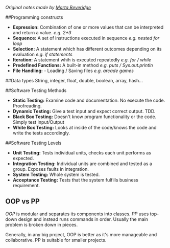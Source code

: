 *Original notes made by [Marta Beveridge](https://github.com/martabeveridge)*

##Programming constructs
* **Expression:** Combination of one or more values that can be interpreted and return a value. *e.g. 2+3*
* **Sequence:** A set of instructions executed in sequence *e.g. nested for loop*
* **Selection:** A statement which has different outcomes depending on its evaluation *e.g. if statements*
* **Iteration:** A statement whih is executed repeatedly *e.g. for / while*
* **Predefined Functions:** A built-in method *e.g. puts / Sys.out.println*
* **File Handling:** - Loading / Saving files *e.g. arcade games*

##Data types
String, integer, float, double, boolean, array, hash...

##Software Testing Methods
* **Static Testing:** Examine code and documentation. No execute the code. Proofreading.
* **Dynamic Testing:** Give a test input and expect correct output. TDD.
* **Black Box Testing:** Doesn't know program functionality or the code. Simply test Input/Output
* **White Box Testing:** Looks at inside of the code/knows the code and write the tests accordingly.

##Software Testing Levels
* **Unit Testing:** Tests individual units, checks each unit performs as expected.
* **Integration Testing:** Individual units are combined and tested as a group. Exposes faults in integration.
* **System Testing:** Whole system is tested.
* **Acceptance Testing:** Tests that the system fulfills business requirement.

## OOP vs PP
*OOP* is modular and separates its components into classes. *PP* uses top-down design and instead runs commands in order. Usually the main problem is broken down in pieces.

Generally, in any big project, OOP is better as it's more manageable and collaborative. PP is suitable for smaller projects.
